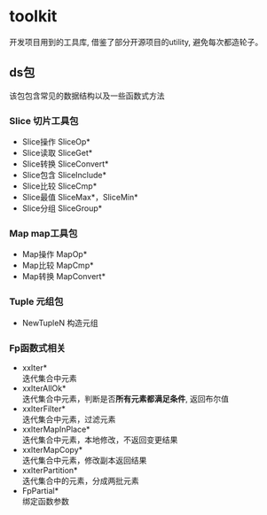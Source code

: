 # toolkit

开发项目用到的工具库, 借鉴了部分开源项目的utility, 避免每次都造轮子。


## ds包
该包包含常见的数据结构以及一些函数式方法

### Slice 切片工具包
* Slice操作 SliceOp*
* Slice读取 SliceGet*
* Slice转换 SliceConvert*
* Slice包含 SliceInclude*
* Slice比较 SliceCmp*
* Slice最值 SliceMax*，SliceMin*
* Slice分组 SliceGroup*

### Map map工具包
* Map操作 MapOp*
* Map比较 MapCmp*
* Map转换 MapConvert*

### Tuple 元组包
* NewTupleN 构造元组


### Fp函数式相关
* xxIter\* <br>
  迭代集合中元素
* xxIterAllOk\* <br>
  迭代集合中元素，判断是否**所有元素都满足条件**, 返回布尔值
* xxIterFilter\* <br>
  迭代集合中元素，过滤元素
* xxIterMapInPlace\* <br>
  迭代集合中元素，本地修改，不返回变更结果
* xxIterMapCopy\* <br>
  迭代集合中元素，修改副本返回结果
* xxIterPartition\* <br>
  迭代集合中的元素，分成两批元素
* FpPartial\* <br>
  绑定函数参数
